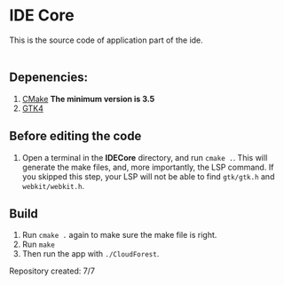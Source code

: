 # IDE Core
This is the source code of application part of the ide.
<br/><br/>

## Depenencies:
1. [CMake](https://cmake.org/download/)   **The minimum version is 3.5**
1. [GTK4](https://www.gtk.org/)

## Before editing the code
1. Open a terminal in the **IDECore** directory, and run `cmake .`. This will generate the make files, and, more importantly, the LSP command. If you skipped this step, your LSP will not be able to find `gtk/gtk.h` and `webkit/webkit.h`.

## Build
1. Run `cmake .` again to make sure the make file is right.
1. Run `make`
1. Then run the app with `./CloudForest`.



Repository created: 7/7
